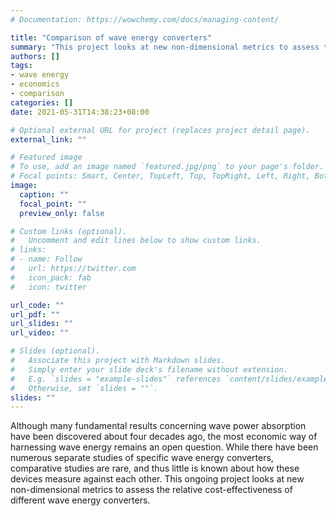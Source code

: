 ```yaml
---
# Documentation: https://wowchemy.com/docs/managing-content/

title: "Comparison of wave energy converters"
summary: "This project looks at new non-dimensional metrics to assess the relative cost-effectiveness of different wave energy converters."
authors: []
tags: 
- wave energy
- economics
- comparison
categories: []
date: 2021-05-31T14:38:23+08:00

# Optional external URL for project (replaces project detail page).
external_link: ""

# Featured image
# To use, add an image named `featured.jpg/png` to your page's folder.
# Focal points: Smart, Center, TopLeft, Top, TopRight, Left, Right, BottomLeft, Bottom, BottomRight.
image:
  caption: ""
  focal_point: ""
  preview_only: false

# Custom links (optional).
#   Uncomment and edit lines below to show custom links.
# links:
# - name: Follow
#   url: https://twitter.com
#   icon_pack: fab
#   icon: twitter

url_code: ""
url_pdf: ""
url_slides: ""
url_video: ""

# Slides (optional).
#   Associate this project with Markdown slides.
#   Simply enter your slide deck's filename without extension.
#   E.g. `slides = "example-slides"` references `content/slides/example-slides.md`.
#   Otherwise, set `slides = ""`.
slides: ""
---
```


Although many fundamental results concerning wave power absorption have been discovered about four decades ago, the most economic way of harnessing wave energy remains an open question. While there have been numerous separate studies of specific wave energy converters, comparative studies are rare, and thus little is known about how these devices measure against each other. This ongoing project looks at new non-dimensional metrics to assess the relative cost-effectiveness of different wave energy converters. 
